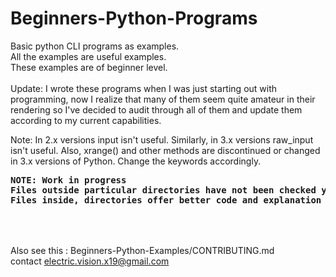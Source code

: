 # Beginners-Python-Programs
Basic python CLI programs as examples.<br>
All the examples are useful examples.<br>
These examples are of beginner level.<br>
<br>
Update: I wrote these programs when I was just starting out with programming, now I realize that many of them seem quite amateur in their rendering so I've decided to audit through all of them and update them according to my current capabilities.
<br>

Note: In 2.x versions input isn't useful. Similarly, in 3.x versions raw_input isn't useful. Also, xrange() and other methods are discontinued or changed in 3.x versions of Python. Change the keywords accordingly.

<pre>
<strong>NOTE: Work in progress
Files outside particular directories have not been checked yet
Files inside, directories offer better code and explanation
</strong>
</pre>
<br><br>
Also see this : Beginners-Python-Examples/CONTRIBUTING.md<br>
contact electric.vision.x19@gmail.com
